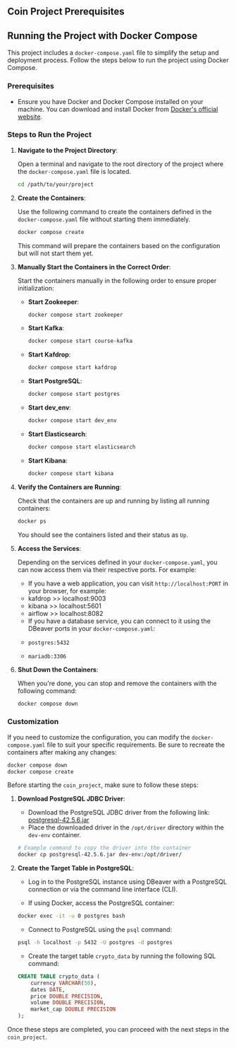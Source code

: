 ## Coin Project Prerequisites
## Running the Project with Docker Compose

This project includes a `docker-compose.yaml` file to simplify the setup and deployment process. Follow the steps below to run the project using Docker Compose.

### Prerequisites

- Ensure you have Docker and Docker Compose installed on your machine. You can download and install Docker from [Docker's official website](https://www.docker.com/get-started).

### Steps to Run the Project

1. **Navigate to the Project Directory**:

    Open a terminal and navigate to the root directory of the project where the `docker-compose.yaml` file is located.

    ```bash
    cd /path/to/your/project
    ```

2. **Create the Containers**:

    Use the following command to create the containers defined in the `docker-compose.yaml` file without starting them immediately.

    ```bash
    docker compose create
    ```

    This command will prepare the containers based on the configuration but will not start them yet.

3. **Manually Start the Containers in the Correct Order**:

    Start the containers manually in the following order to ensure proper initialization:

    - **Start Zookeeper**:

        ```bash
        docker compose start zookeeper
        ```

    - **Start Kafka**:

        ```bash
        docker compose start course-kafka
        ```

    - **Start Kafdrop**:

        ```bash
        docker compose start kafdrop
        ```

    - **Start PostgreSQL**:

        ```bash
        docker compose start postgres
        ```

    - **Start dev_env**:

        ```bash
        docker compose start dev_env
        ```

    - **Start Elasticsearch**:

        ```bash
        docker compose start elasticsearch
        ```

    - **Start Kibana**:

        ```bash
        docker compose start kibana
        ```

4. **Verify the Containers are Running**:

    Check that the containers are up and running by listing all running containers:

    ```bash
    docker ps
    ```

    You should see the containers listed and their status as `Up`.

5. **Access the Services**:

    Depending on the services defined in your `docker-compose.yaml`, you can now access them via their respective ports. For example:
    - If you have a web application, you can visit `http://localhost:PORT` in your browser, for example:
    - kafdrop >> localhost:9003
    - kibana >> localhost:5601
    - airflow >> localhost:8082
    - If you have a database service, you can connect to it using the DBeaver ports in your `docker-compose.yaml`:
    -     postgres:5432
    -     mariadb:3306

6. **Shut Down the Containers**:

    When you're done, you can stop and remove the containers with the following command:

    ```bash
    docker compose down
    ```

### Customization

If you need to customize the configuration, you can modify the `docker-compose.yaml` file to suit your specific requirements. Be sure to recreate the containers after making any changes:

```bash
docker compose down
docker compose create
```

Before starting the `coin_project`, make sure to follow these steps:

1. **Download PostgreSQL JDBC Driver**:
    - Download the PostgreSQL JDBC driver from the following link:
      [postgresql-42.5.6.jar](https://jdbc.postgresql.org/download/postgresql-42.5.6.jar)
    - Place the downloaded driver in the `/opt/driver` directory within the `dev-env` container.

    ```bash
    # Example command to copy the driver into the container
    docker cp postgresql-42.5.6.jar dev-env:/opt/driver/
    ```

2. **Create the Target Table in PostgreSQL**:
    - Log in to the PostgreSQL instance using DBeaver with a PostgreSQL connection or via the command line interface (CLI).

    - If using Docker, access the PostgreSQL container:

    ```bash
    docker exec -it -u 0 postgres bash
    ```

    - Connect to PostgreSQL using the `psql` command:

    ```bash
    psql -h localhost -p 5432 -U postgres -d postgres
    ```

    - Create the target table `crypto_data` by running the following SQL command:

    ```sql
    CREATE TABLE crypto_data (
        currency VARCHAR(50),
        dates DATE,
        price DOUBLE PRECISION,
        volume DOUBLE PRECISION,
        market_cap DOUBLE PRECISION
    );
    ```

Once these steps are completed, you can proceed with the next steps in the `coin_project`.
